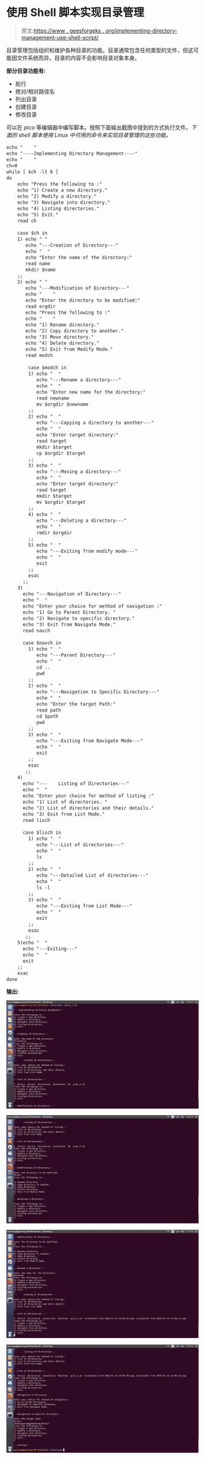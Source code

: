 # 使用 Shell 脚本实现目录管理

> 原文:[https://www . geesforgeks . org/implementing-directory-management-use-shell-script/](https://www.geeksforgeeks.org/implementing-directory-management-using-shell-script/)

目录管理包括组织和维护各种目录的功能。目录通常包含任何类型的文件，但这可能因文件系统而异。目录的内容不会影响目录对象本身。

**部分目录功能有:**

*   航行
*   绝对/相对路径名
*   列出目录
*   创建目录
*   修改目录

可以在 *pico* 等编辑器中编写脚本。按照下面输出截图中提到的方式执行文件。*下面的 shell 脚本使用 Linux 中可用的命令来实现目录管理的这些功能。*

```
echo "    "
echo "----Implementing Directory Management----"
echo "    "
ch=0
while [ $ch -lt 6 ]
do
    echo "Press the following to :"
    echo "1) Create a new directory."
    echo "2) Modify a directory."
    echo "3) Navigate into directory."
    echo "4) Listing directories."
    echo "5) Exit."
    read ch

    case $ch in
    1) echo " " 
       echo "---Creation of Directory---"
       echo "  "
       echo "Enter the name of the directory:"
       read name
       mkdir $name
    ;;
    2) echo " "
       echo "---Modification of Directory---"
       echo "    " 
       echo "Enter the directory to be modified:"
       read orgdir
       echo "Press the following to :"
       echo "    "
       echo "1) Rename directory."
       echo "2) Copy directory to another."
       echo "3) Move directory."
       echo "4) Delete directory."
       echo "5) Exit from Modify Mode."
       read modch

        case $modch in
        1) echo "  "
           echo "---Rename a directory---"
           echo "  "
           echo "Enter new name for the directory:"
           read newname
           mv $orgdir $newname
        ;;
        2) echo "  "
           echo "---Copying a directory to another---"
           echo "  "
           echo "Enter target directory:"
           read target
           mkdir $target
           cp $orgdir $target
        ;;
        3) echo "  "
           echo "---Moving a directory---"
           echo "  "
           echo "Enter target directory:"
           read target
           mkdir $target
           mv $orgdir $target
        ;;
        4) echo "  "
           echo "---Deleting a directory---"
           echo "  "
           rmdir $orgdir
        ;;
        5) echo "  "
           echo "---Exiting from modify mode---"
           echo "  "
           exit
        ;;
        esac
      ;;
    3) 
      echo "---Navigation of Directory---"
      echo "  "
      echo "Enter your choice for method of navigation :"
      echo "1) Go to Parent Directory. "
      echo "2) Navigate to specific directory."
      echo "3) Exit from Navigate Mode."
      read navch

      case $navch in
        1) echo "  "
           echo "---Parent Directory---"
           echo "  "
           cd ..
           pwd 
        ;;
        2) echo "  "
           echo "---Navigation to Specific Directory---"
           echo "  "
           echo "Enter the target Path:"
           read path
           cd $path
           pwd
        ;;
        3) echo "  "
           echo "---Exiting from Navigate Mode---"
           echo "  "
           exit
        ;;
        esac
       ;;
    4) 
      echo "---    Listing of Directories---"
      echo "  "
      echo "Enter your choice for method of listing :"
      echo "1) List of directories. "
      echo "2) List of directories and their details."
      echo "3) Exit from List Mode."
      read lisch

      case $lisch in
        1) echo "  "
           echo "---List of directories---"
           echo "  "
           ls
        ;;
        2) echo "  "
           echo "---Detailed List of directories---"
           echo "  "
           ls -l
        ;;
        3) echo "  "
           echo "---Exiting from List Mode---"
           echo "  "
           exit
        ;;
        esac
       ;;
    5)echo "  "
      echo "---Exiting---"
      echo "  "
      exit 
    ;;
    esac
done
```

**输出:**

![](img/4d53ee01e45fc75a216d79126a9ae515.png)

![](img/5d063b719ef53a5baa078af9d70051f0.png)

![](img/414203c89f0ea811cdbfb6e20e47e155.png)

![](img/c8a018977b1f62845515125e5547062b.png)